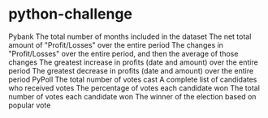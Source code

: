 # python-challenge

Pybank
  The total number of months included in the dataset
  The net total amount of "Profit/Losses" over the entire period
  The changes in "Profit/Losses" over the entire period, and then the average of those changes
  The greatest increase in profits (date and amount) over the entire period
  The greatest decrease in profits (date and amount) over the entire period
PyPoll
  The total number of votes cast
  A complete list of candidates who received votes
  The percentage of votes each candidate won
  The total number of votes each candidate won
  The winner of the election based on popular vote
